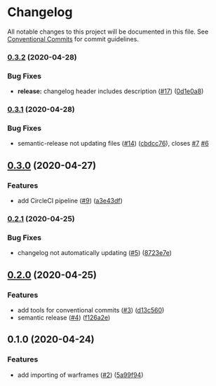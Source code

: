 # Changelog

All notable changes to this project will be documented in this file.
See [Conventional Commits](https://www.conventionalcommits.org/) for commit guidelines.

### [0.3.2](https://github.com/CephalonTobran/backend/compare/v0.3.1...v0.3.2) (2020-04-28)


### Bug Fixes

* **release:** changelog header includes description ([#17](https://github.com/CephalonTobran/backend/issues/17)) ([0d1e0a8](https://github.com/CephalonTobran/backend/commit/0d1e0a81c92152e94d86a9b722940bd02db1bb2b))


### [0.3.1](https://github.com/CephalonTobran/backend/compare/v0.3.0...v0.3.1) (2020-04-28)


### Bug Fixes

* semantic-release not updating files ([#14](https://github.com/CephalonTobran/backend/issues/14)) ([cbdcc76](https://github.com/CephalonTobran/backend/commit/cbdcc76a196c26835e269f077cbdd5e1e8fca893)), closes [#7](https://github.com/CephalonTobran/backend/issues/7) [#6](https://github.com/CephalonTobran/backend/issues/6)


## [0.3.0](https://github.com/CephalonTobran/backend/compare/v0.2.1...v0.3.0) (2020-04-27)


### Features

* add CircleCI pipeline ([#9](https://github.com/CephalonTobran/backend/issues/9)) ([a3e43df](https://github.com/CephalonTobran/backend/commit/a3e43df10349c3e25458369a7f0a7667723a5599))


### [0.2.1](https://github.com/CephalonTobran/backend/compare/v0.2.0...v0.2.1) (2020-04-25)


### Bug Fixes

* changelog not automatically updating ([#5](https://github.com/CephalonTobran/backend/issues/5)) ([8723e7e](https://github.com/CephalonTobran/backend/commit/8723e7e1d43dae46f91c72d6b95483a4528156e8))


## [0.2.0](https://github.com/CephalonTobran/backend/compare/v0.1.0...v0.2.0) (2020-04-25)


### Features

* add tools for conventional commits ([#3](https://github.com/CephalonTobran/backend/issues/3)) ([d13c560](https://github.com/CephalonTobran/backend/commit/d13c56062b24a2ee264b79a3b8654efc278ffd6b))
* semantic release ([#4](https://github.com/CephalonTobran/backend/issues/4)) ([f126a2e](https://github.com/CephalonTobran/backend/commit/f126a2ede07366e641cf0b7e717165cd7712d9ef))


## 0.1.0 (2020-04-24)

### Features

* add importing of warframes ([#2](https://github.com/CephalonTobran/backend/issues/2)) ([5a99f94](https://github.com/CephalonTobran/backend/commit/5a99f949fd8c9665350540f673df183714233063))
